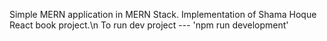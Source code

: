 Simple MERN application in MERN Stack.
Implementation of Shama Hoque  React book project.\n
To run dev project --- 'npm run development'
